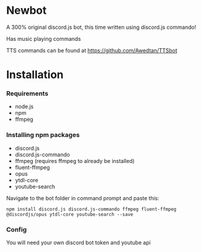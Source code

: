 # Newbot

A 300% original discord.js bot, this time written using discord.js commando!

Has music playing commands

TTS commands can be found at https://github.com/Awedtan/TTSbot

# Installation

### Requirements

- node.js
- npm
- ffmpeg

### Installing npm packages

- discord.js
- discord.js-commando
- ffmpeg (requires ffmpeg to already be installed)
- fluent-ffmpeg
- opus
- ytdl-core
- youtube-search

Navigate to the bot folder in command prompt and paste this:

`npm install discord.js discord.js-commando ffmpeg fluent-ffmpeg @discordjs/opus ytdl-core youtube-search --save`

### Config

You will need your own discord bot token and youtube api
